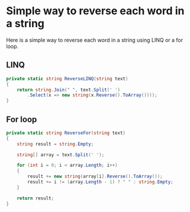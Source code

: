 # Simple way to reverse each word in a string
Here is a simple way to reverse each word in a string using LINQ or a for loop.

## LINQ
```c#
private static string ReverseLINQ(string text)
{
	return string.Join(" ", text.Split(' ')
		.Select(x => new string(x.Reverse().ToArray())));
}
```

## For loop
```c#
private static string ReverseFor(string text)
{
	string result = string.Empty;

	string[] array = text.Split(' ');

	for (int i = 0; i < array.Length; i++)
	{
		result += new string(array[i].Reverse().ToArray());
		result += i != (array.Length - 1) ? " " : string.Empty;
	}

	return result;
}

```
